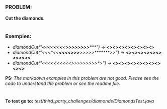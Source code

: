 #

<h3>PROBLEM:</h3>

**Cut the diamonds.**
#

<h3>Exemples:</h3>

- _diamondCut("**<**<**<**<**<**<**<**<**>>>>>>>>*****")_ → **<><><><><><><><>**
- _diamondCut("<<<*<<**<<<<>*****>>**>>**>>>********>>")_ → **<><><><><><><><><>**
- _diamondCut("<*<*<*<*<*<*<*<*<*<*>*>*>*>*>*>*>*>*>*>")_ → **<><><><><><><><><><>**

**PS:** _The markdown examples in this problem are not good. Please see the code to understand the problem or see the readme file._

#

**To test go to:** _test/third_party_challenges/diamonds/DiamondsTest.java_
